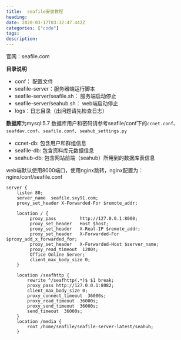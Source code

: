 ```yaml
---
title:  seafile安装教程
heading: 
date: 2020-03-17T03:32:47.442Z
categories: ["code"]
tags: 
description: 
---
```


官网：seafile.com

**目录说明**

- conf： 配置文件
- seafile-server：服务器端运行脚本
- seafile-server/seafile.sh： 服务端启动停止
- seafile-server/seahub.sh： web端启动停止
- logs：日志目录（出问题请先检查日志）



**数据库**为mysql:5.7
数据库用户和密码请参考seafile/conf下的`ccnet.conf`、 `seafdav.conf`、`seafile.conf`、`seahub_settings.py`
- ccnet-db: 包含用户和群组信息
- seafile-db: 包含资料库元数据信息
- seahub-db: 包含网站前端（seahub）所用到的数据库表信息



web端默认使用8000端口，使用nginx跳转，nginx配置为：nginx/conf/seafile.conf

```
server {
    listen 80;
    server_name  seafile.sxy91.com;
    proxy_set_header X-Forwarded-For $remote_addr;

    location / {
         proxy_pass         http://127.0.0.1:8000;
         proxy_set_header   Host $host;
         proxy_set_header   X-Real-IP $remote_addr;
         proxy_set_header   X-Forwarded-For $proxy_add_x_forwarded_for;
         proxy_set_header   X-Forwarded-Host $server_name;
         proxy_read_timeout  1200s;
         Office Online Server;
         client_max_body_size 0;
    }
    
    location /seafhttp {
        rewrite ^/seafhttp(.*)$ $1 break;
        proxy_pass http://127.0.0.1:8082;
        client_max_body_size 0;
        proxy_connect_timeout  36000s;
        proxy_read_timeout  36000s;
        proxy_send_timeout  36000s;
        send_timeout  36000s;
    }
    location /media {
        root /home/seafile/seafile-server-latest/seahub;
    }

```


